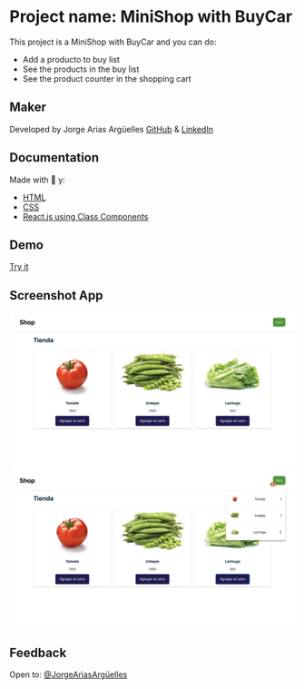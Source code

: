 # Project name: MiniShop with BuyCar

This project is a MiniShop with BuyCar and you can do:
- Add a producto to buy list
- See the products in the buy list
- See the product counter in the shopping cart

## Maker

Developed by Jorge Arias Argüelles [GitHub](https://github.com/jorgearguellles) &
[LinkedIn](https://www.linkedin.com/in/jorgeariasarguelles/)

## Documentation

Made with :green_heart: y:

- [HTML](https://developer.mozilla.org/es/docs/Web/HTML)
- [CSS](https://developer.mozilla.org/es/docs/Web/CSS)
- [React.js using Class Components](https://es.reactjs.org)

## Demo

[Try it](https://jorgearguellles.github.io/carro-de-compra/)

## Screenshot App

![App Screenshot](https://github.com/jorgearguellles/carro-de-compra/blob/main/src/images/1.png)
![App Screenshot](https://github.com/jorgearguellles/carro-de-compra/blob/main/src/images/2.png)

## Feedback

Open to: [@JorgeAriasArgüelles](https://www.linkedin.com/in/jorgeariasarguelles/)
